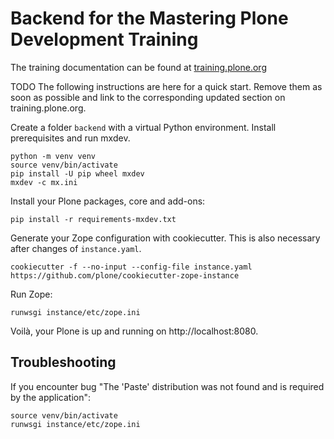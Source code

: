 # Backend for the Mastering Plone Development Training

The training documentation can be found at [training.plone.org](https://training.plone.org)

TODO The following instructions are here for a quick start.
Remove them as soon as possible and link to the corresponding updated section on training.plone.org.

Create a folder `backend` with a virtual Python environment.
Install prerequisites and run mxdev.

```shell
python -m venv venv
source venv/bin/activate
pip install -U pip wheel mxdev
mxdev -c mx.ini
```

Install your Plone packages, core and add-ons:

```shell
pip install -r requirements-mxdev.txt
```

Generate your Zope configuration with cookiecutter.
This is also necessary after changes of `instance.yaml`.

```shell
cookiecutter -f --no-input --config-file instance.yaml https://github.com/plone/cookiecutter-zope-instance
```

Run Zope:

```shell
runwsgi instance/etc/zope.ini
```

Voilà, your Plone is up and running on http://localhost:8080.

## Troubleshooting

If you encounter bug "The 'Paste' distribution was not found and is required by the application":

```shell
source venv/bin/activate
runwsgi instance/etc/zope.ini
```

